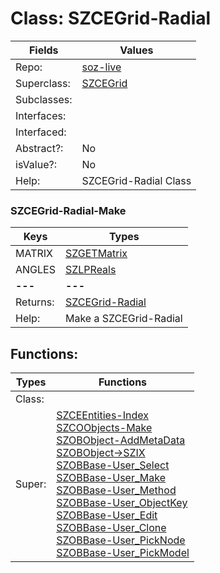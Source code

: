 
# Class:	SZCEGrid-Radial

| Fields | Values |
| --------- | --------- |
| Repo: | [soz-live](/repos/soz-live.html) |
| Superclass: | [SZCEGrid](SZCEGrid.html) |
| Subclasses: |  |
| Interfaces: |  |
| Interfaced: |  |
| Abstract?: | No |
| isValue?: | No |
| Help: | SZCEGrid-Radial Class |

### SZCEGrid-Radial-Make

| Keys | Types |
| --------- | --------- |
| MATRIX | [SZGETMatrix](SZGETMatrix.html) |
| ANGLES | [SZLPReals](SZLPReals.html) |
| **---** | **---** |
| Returns: | [SZCEGrid-Radial](SZCEGrid-Radial.html) |
| Help: | Make a SZCEGrid-Radial |


## Functions:

| Types | Functions |
| --------- | --------- |
| Class: |  |
| Super: | [SZCEEntities-Index](SZCEEntities.html) <br> [SZCOObjects-Make](SZCOObjects.html) <br> [SZOBObject-AddMetaData](SZOBObject.html) <br> [SZOBObject->SZIX](SZOBObject.html) <br> [SZOBBase-User_Select](SZOBBase.html) <br> [SZOBBase-User_Make](SZOBBase.html) <br> [SZOBBase-User_Method](SZOBBase.html) <br> [SZOBBase-User_ObjectKey](SZOBBase.html) <br> [SZOBBase-User_Edit](SZOBBase.html) <br> [SZOBBase-User_Clone](SZOBBase.html) <br> [SZOBBase-User_PickNode](SZOBBase.html) <br> [SZOBBase-User_PickModel](SZOBBase.html) |


